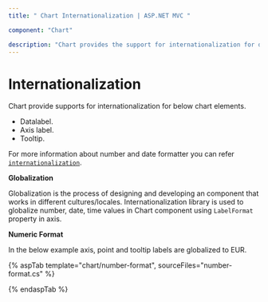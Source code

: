 ```yaml
---
title: " Chart Internationalization | ASP.NET MVC "

component: "Chart"

description: "Chart provides the support for internationalization for dataLabel, axis label and tooltip elements."
---
```


# Internationalization

Chart provide supports for internationalization for below chart elements.

* Datalabel.
* Axis label.
* Tooltip.

For more information about number and date formatter you can refer
[`internationalization`](http://ej2.syncfusion.com/documentation/base/intl.html).

<!-- markdownlint-disable MD036 -->
**Globalization**

Globalization is the process of designing and developing an component that works in different
cultures/locales.  Internationalization  library is used to globalize number, date, time values in
Chart component using  `LabelFormat` property in axis.

**Numeric Format**

In the below example axis, point  and tooltip labels are globalized to EUR.

{% aspTab template="chart/number-format", sourceFiles="number-format.cs" %}

{% endaspTab %}